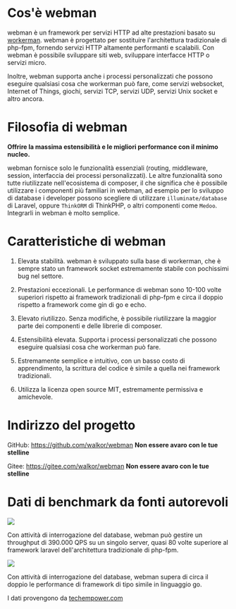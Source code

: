 # Cos'è webman

webman è un framework per servizi HTTP ad alte prestazioni basato su [workerman](https://www.workerman.net). webman è progettato per sostituire l'architettura tradizionale di php-fpm, fornendo servizi HTTP altamente performanti e scalabili. Con webman è possibile sviluppare siti web, sviluppare interfacce HTTP o servizi micro.

Inoltre, webman supporta anche i processi personalizzati che possono eseguire qualsiasi cosa che workerman può fare, come servizi websocket, Internet of Things, giochi, servizi TCP, servizi UDP, servizi Unix socket e altro ancora.

# Filosofia di webman
**Offrire la massima estensibilità e le migliori performance con il minimo nucleo.**

webman fornisce solo le funzionalità essenziali (routing, middleware, session, interfaccia dei processi personalizzati). Le altre funzionalità sono tutte riutilizzate nell'ecosistema di composer, il che significa che è possibile utilizzare i componenti più familiari in webman, ad esempio per lo sviluppo di database i developer possono scegliere di utilizzare `illuminate/database` di Laravel, oppure `ThinkORM` di ThinkPHP, o altri componenti come `Medoo`. Integrarli in webman è molto semplice.

# Caratteristiche di webman

1. Elevata stabilità. webman è sviluppato sulla base di workerman, che è sempre stato un framework socket estremamente stabile con pochissimi bug nel settore.

2. Prestazioni eccezionali. Le performance di webman sono 10-100 volte superiori rispetto ai framework tradizionali di php-fpm e circa il doppio rispetto a framework come gin di go e echo.

3. Elevato riutilizzo. Senza modifiche, è possibile riutilizzare la maggior parte dei componenti e delle librerie di composer.

4. Estensibilità elevata. Supporta i processi personalizzati che possono eseguire qualsiasi cosa che workerman può fare.

5. Estremamente semplice e intuitivo, con un basso costo di apprendimento, la scrittura del codice è simile a quella nei framework tradizionali.

6. Utilizza la licenza open source MIT, estremamente permissiva e amichevole.

# Indirizzo del progetto
GitHub: https://github.com/walkor/webman **Non essere avaro con le tue stelline**

Gitee: https://gitee.com/walkor/webman **Non essere avaro con le tue stelline**

# Dati di benchmark da fonti autorevoli

![](../assets/img/benchmark1.png)

Con attività di interrogazione del database, webman può gestire un throughput di 390.000 QPS su un singolo server, quasi 80 volte superiore al framework laravel dell'architettura tradizionale di php-fpm.

![](../assets/img/benchmarks-go.png)

Con attività di interrogazione del database, webman supera di circa il doppio le performance di framework di tipo simile in linguaggio go.

I dati provengono da [techempower.com](https://www.techempower.com/benchmarks/#section=data-r20&hw=ph&test=db&l=zik073-sf)
